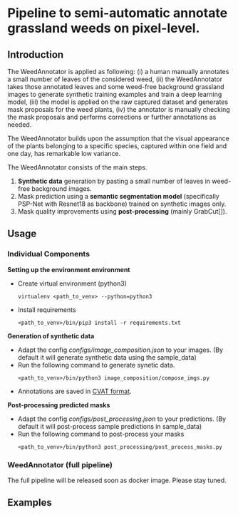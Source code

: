 # Pipeline to semi-automatic annotate grassland weeds on pixel-level.

## Introduction
The WeedAnnotator is applied as following: (i) a human manually annotates a small number of leaves of the considered weed, 
(ii) the WeedAnnotator takes those annotated leaves and some weed-free background grassland images to generate synthetic training examples and train a deep learning model, 
(iii) the model is applied on the raw captured dataset and generates mask proposals for the weed plants, 
(iv) the annotator is manually checking the mask proposals and performs corrections or further annotations as needed.

The WeedAnnotator builds upon the assumption that the visual appearance of the plants belonging to a specific species, captured within one field and one day, has remarkable low variance.

The WeedAnnotator consists of the main steps.
1. __Synthetic data__ generation by pasting a small number of leaves in weed-free background images.
2. Mask prediction using a __semantic segmentation model__ (specifically PSP-Net with Resnet18 as backbone) trained on synthetic images only.
3. Mask quality improvements using __post-processing__ (mainly GrabCut[]).

## Usage
### Individual Components
__Setting up the environment environment__
* Create virtual environment (python3)
    ```
    virtualenv <path_to_venv> --python=python3
    ```
* Install requirements
    ```
    <path_to_venv>/bin/pip3 install -r requirements.txt
    ```

__Generation of synthetic data__

* Adapt the config _configs/image_composition.json_ to your images. (By default it will generate synthetic data using the sample_data)
* Run the following command to generate synetic data.
    ```
    <path_to_venv>/bin/python3 image_composition/compose_imgs.py
    ```
* Annotations are saved in [CVAT format](https://github.com/openvinotoolkit/cvat/blob/develop/cvat/apps/documentation/xml_format.md).


__Post-processing predicted masks__
* Adapt the config _configs/post_processing.json_ to your predictions. (By default it will post-process sample predictions in sample_data)
* Run the following command to post-process your masks
    ```
    <path_to_venv>/bin/python3 post_processing/post_process_masks.py
    ```
### WeedAnnotator (full pipeline)
The full pipeline will be released soon as docker image. Please stay tuned.

## Examples

